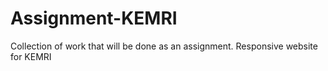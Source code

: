 # Assignment-KEMRI
Collection of work that will be done as an assignment. Responsive website for KEMRI

